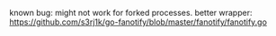 known bug: might not work for forked processes.
better wrapper: https://github.com/s3rj1k/go-fanotify/blob/master/fanotify/fanotify.go